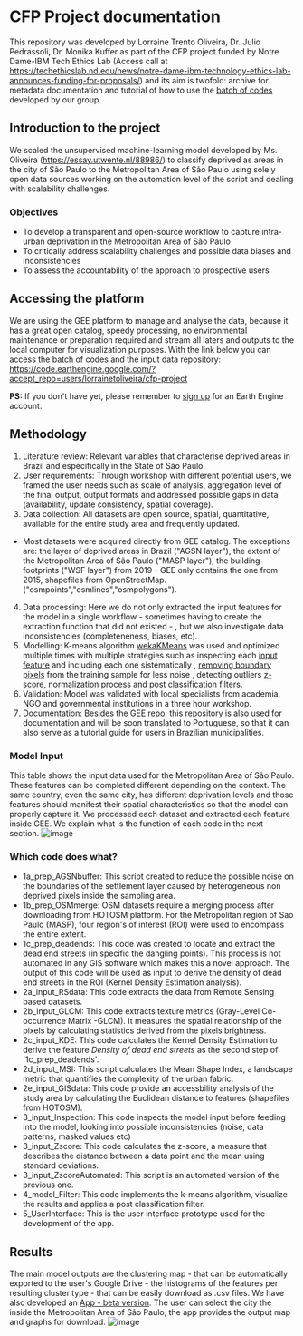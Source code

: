 # CFP Project documentation


This repository was developed by Lorraine Trento Oliveira, Dr. Julio Pedrassoli, Dr. Monika Kuffer
as part of the CFP project funded by Notre Dame-IBM Tech Ethics Lab 
(Access call at https://techethicslab.nd.edu/news/notre-dame-ibm-technology-ethics-lab-announces-funding-for-proposals/)
and its aim is twofold: archive for metadata documentation and tutorial of how to use the [batch of codes](https://code.earthengine.google.com/?accept_repo=users/lorrainetoliveira/cfp-project) developed by our group.  

## Introduction to the project
We scaled the unsupervised machine-learning model developed by Ms. Oliveira (https://essay.utwente.nl/88986/)
to classify deprived as areas in the city of São Paulo to the Metropolitan Area of São Paulo using solely open data sources
working on the automation level of the script and dealing with scalability challenges. 

### Objectives
- To develop a transparent and open-source workflow to capture intra-urban deprivation in the Metropolitan Area of São Paulo
- To critically address scalability challenges and possible data biases and inconsistencies
- To assess the accountability of the approach to prospective users


## Accessing the platform 
We are using the GEE platform to manage and analyse the data, because it has a great open catalog, speedy processing, no environmental maintenance or preparation required and stream all laters and outputs to the local computer for visualization purposes. With the link below you can access the batch of codes and the input data repository: https://code.earthengine.google.com/?accept_repo=users/lorrainetoliveira/cfp-project

**PS:** If you don't have yet, please remember to [sign up](https://signup.earthengine.google.com/) for an Earth Engine account.


## Methodology 
1. Literature review: Relevant variables that characterise deprived areas in Brazil and especifically in the State of São Paulo. 
2. User requirements: Through workshop with different potential users, we framed the user needs such as scale of analysis, aggregation level of the final output, output formats and addressed possible gaps in data (availability, update consistency, spatial coverage).
3. Data collection: All datasets are open source, spatial, quantitative, available for the entire study area and frequently updated. 
- Most datasets were acquired directly from GEE catalog. The exceptions are: the layer of deprived areas in Brazil ("AGSN layer"), the extent of the Metropolitan Area of São Paulo ("MASP layer"), the building footprints ("WSF layer") from 2019 - GEE only contains the one from 2015, shapefiles from OpenStreetMap. ("osmpoints","osmlines","osmpolygons"). 
4. Data processing: Here we do not only extracted the input features for the model in a single workflow - sometimes having to create the extraction function that did not existed - , but we also investigate data inconsistencies (completeneness, biases, etc). 
5. Modelling: K-means algorithm [wekaKMeans](https://developers.google.com/earth-engine/apidocs/ee-clusterer-wekakmeans) was used and optimized multiple times with multiple strategies such as inspecting each [input feature](https://code.earthengine.google.com/c5737a03110fb8bb66a88da589bb3327) and including each one sistematically , [removing boundary pixels](https://www.sciencedirect.com/science/article/abs/pii/S0143622812001592?via%3Dihub) from the training sample for less noise , detecting outliers [z-score](https://datascience.eu/mathematics-statistics/what-is-a-z-score/), normalization process and post classification filters.
6. Validation: Model was validated with local specialists from academia, NGO and governmental institutions in a three hour workshop.
8. Documentation: Besides the [GEE repo](https://code.earthengine.google.com/?accept_repo=users/lorrainetoliveira/cfp-project), this repository is also used for documentation and will be soon translated to Portuguese, so that it can also serve as a tutorial guide for users in Brazilian municipalities.


### Model Input 
This table shows the input data used for the Metropolitan Area of São Paulo. These features can be completed different depending on the context. The same country, even the same city, has different deprivation levels and those features should manifest their spatial characteristics so that the model can properly capture it. We processed each dataset and extracted each feature inside GEE. We explain what is the function of each code in the next section.
![image](https://user-images.githubusercontent.com/101252763/194051051-e5c4f731-ab79-4c15-856d-7279cd717e85.png)


### Which code does what?
- 1a_prep_AGSNbuffer: This script created to reduce the possible noise on the boundaries of the settlement layer caused by heterogeneous non deprived pixels inside the sampling area.
- 1b_prep_OSMmerge: OSM datasets require a merging process after downloading from HOTOSM platform. For the Metropolitan region of Sao Paulo (MASP), four region's of interest (ROI) were used to encompass the entire extent.
- 1c_prep_deadends: This code was created to locate and extract the dead end streets (in specific the dangling points). This process is not automated in any GIS software which makes this a novel approach. The output of this code will be used as input to derive the density of dead end streets in the ROI (Kernel Density Estimation analysis).
- 2a_input_RSdata: This code extracts the data from Remote Sensing based datasets.
- 2b_input_GLCM: This code extracts texture metrics (Gray-Level Co-occurrence Matrix -GLCM). It measures the spatial relationship of the pixels by calculating statistics derived from the pixels brightness. 
- 2c_input_KDE: This code calculates the Kernel Density Estimation to derive the feature *Density of dead end streets* as the second step of '1c_prep_deadends'.
- 2d_input_MSI: This script calculates the Mean Shape Index, a landscape metric that quantifies the complexity of the urban fabric. 
- 2e_input_GISdata: This code provide an accessbility analysis of the study area by calculating the Euclidean distance to features (shapefiles from HOTOSM).
- 3_input_Inspection: This code inspects the model input before feeding into the model, looking into possible inconsistencies (noise, data patterns, masked values etc)
- 3_input_Zscore: This code calculates the z-score, a measure that describes the distance between a data point and the mean using standard deviations.
- 3_input_ZscoreAutomated: This script is an automated version of the previous one. 
- 4_model_Filter: This code implements the k-means algorithm, visualize the results and applies a post classification filter.
- 5_UserInterface: This is the user interface prototype used for the development of the app.

## Results
The main model outputs are the clustering map - that can be automatically exported to the user's Google Drive - the histograms of the features per resulting cluster type - that can be easily download as .csv files. 
We have also developed an [App - beta version](https://pedrassoli-julio.users.earthengine.app/view/ibm-nd-app-beta-v2). The user can select the city the inside the Metropolitan Area of São Paulo, the app provides the output map and graphs for download. 
![image](https://user-images.githubusercontent.com/101252763/194055090-68fe5243-093b-4ac9-9c8d-71a9bf0d8ef9.png)

